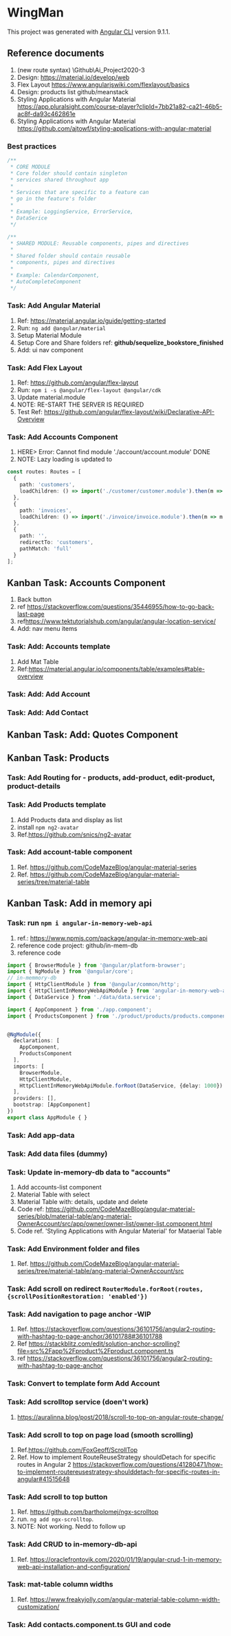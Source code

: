 # WingMan

This project was generated with [Angular CLI](https://github.com/angular/angular-cli) version 9.1.1.

## Reference documents

1. (new route syntax) \Github\Ai_Project2020-3
2. Design: <https://material.io/develop/web>
3. Flex Layout <https://www.angularjswiki.com/flexlayout/basics>
4. Design: products list github/meanstack
5. Styling Applications with Angular Material <https://app.pluralsight.com/course-player?clipId=7bb21a82-ca21-46b5-ac8f-da93c462861e>
6. Styling Applications with Angular Material <https://github.com/ajtowf/styling-applications-with-angular-material>

### Best practices

```Javascript
/**
 * CORE MODULE
 * Core folder should contain singleton
 * services shared throughout app
 *
 * Services that are specific to a feature can
 * go in the feature's folder
 *
 * Example: LoggingService, ErrorService,
 * DataSerice
 */

/**
 * SHARED MODULE: Reusable components, pipes and directives
 *
 * Shared folder should contain reusable
 * components, pipes and directives
 *
 * Example: CalendarComponent,
 * AutoCompleteComponent
 */
```

### Task: Add Angular Material

1. Ref: <https://material.angular.io/guide/getting-started>
2. Run: ```ng add @angular/material```
3. Setup Material Module
4. Setup Core and Share folders ref: **github/sequelize_bookstore_finished**
5. Add: ui nav component

### Task: Add Flex Layout

1. Ref: <https://github.com/angular/flex-layout>
2. Run: ```npm i -s @angular/flex-layout @angular/cdk```
3. Update material.module
4. NOTE: RE-START THE SERVER IS REQUIRED
5. Test Ref: <https://github.com/angular/flex-layout/wiki/Declarative-API-Overview>

### Task: Add Accounts Component

1. HERE> Error: Cannot find module './account/account.module' DONE
2. NOTE: Lazy loading is updated to

```TypeScript
const routes: Routes = [
  {
    path: 'customers',
    loadChildren: () => import('./customer/customer.module').then(m => m.CustomerModule)
  },
  {
    path: 'invoices',
    loadChildren: () => import('./invoice/invoice.module').then(m => m.InvoiceModule)
  },
  {
    path: '',
    redirectTo: 'customers',
    pathMatch: 'full'
  }
];
```

## Kanban Task: Accounts Component

1. Back button
2. ref <https://stackoverflow.com/questions/35446955/how-to-go-back-last-page>
3. ref<https://www.tektutorialshub.com/angular/angular-location-service/>
4. Add: nav menu items

### Task: Add: Accounts template

1. Add Mat Table
2. Ref:<https://material.angular.io/components/table/examples#table-overview>

### Task: Add: Add Account

### Task: Add: Add Contact

## Kanban Task: Add: Quotes Component

## Kanban Task: Products

### Task: Add Routing for - products, add-product, edit-product, product-details

### Task: Add Products template

1. Add Products data and display as list
2. install ```npm ng2-avatar```
3. Ref.<https://github.com/snics/ng2-avatar>

### Task: Add account-table component

1. Ref. <https://github.com/CodeMazeBlog/angular-material-series>
2. Ref. <https://github.com/CodeMazeBlog/angular-material-series/tree/material-table>

## Kanban Task: Add in memory api

### Task: run ```npm i angular-in-memory-web-api```

1. ref.: <https://www.npmjs.com/package/angular-in-memory-web-api>
2. reference code project: github/in-mem-db
3. reference code

```Typescript
import { BrowserModule } from '@angular/platform-browser';
import { NgModule } from '@angular/core';
// in-memmory-db
import { HttpClientModule } from '@angular/common/http';
import { HttpClientInMemoryWebApiModule } from 'angular-in-memory-web-api';
import { DataService } from './data/data.service';

import { AppComponent } from './app.component';
import { ProductsComponent } from './product/products/products.component'; // TODO: change to accounts


@NgModule({
  declarations: [
    AppComponent,
    ProductsComponent
  ],
  imports: [
    BrowserModule,
    HttpClientModule,
    HttpClientInMemoryWebApiModule.forRoot(DataService, {delay: 1000})
  ],
  providers: [],
  bootstrap: [AppComponent]
})
export class AppModule { }
```

### Task: Add app-data

### Task: Add data files (dummy)

### Task: Update  in-memory-db data to "accounts"

1. Add accounts-list component
2. Material Table with select
3. Material Table with: details, update and delete
4. Code ref: <https://github.com/CodeMazeBlog/angular-material-series/blob/material-table/ang-material-OwnerAccount/src/app/owner/owner-list/owner-list.component.html>
5. Code ref. 'Styling Applications with Angular Material' for Mataerial Table

### Task: Add Environment folder and files

1. Ref. <https://github.com/CodeMazeBlog/angular-material-series/tree/material-table/ang-material-OwnerAccount/src>

### Task: Add scroll on redirect ```RouterModule.forRoot(routes, {scrollPositionRestoration: 'enabled'})```

### Task: Add navigation to page anchor -WIP

1. Ref. <https://stackoverflow.com/questions/36101756/angular2-routing-with-hashtag-to-page-anchor/36101788#36101788>
2. Ref <https://stackblitz.com/edit/solution-anchor-scrolling?file=src%2Fapp%2Fproduct%2Fproduct.component.ts>
3. ref <https://stackoverflow.com/questions/36101756/angular2-routing-with-hashtag-to-page-anchor>

### Task: Convert to template form Add Account

### Task: Add scrolltop service (doen't work)

1. <https://auralinna.blog/post/2018/scroll-to-top-on-angular-route-change/>

### Task: Add scroll to top on page load (smooth scrolling)

1. Ref.<https://github.com/FoxGeoff/ScrollTop>
2. Ref. How to implement RouteReuseStrategy shouldDetach for specific routes in Angular 2 <https://stackoverflow.com/questions/41280471/how-to-implement-routereusestrategy-shoulddetach-for-specific-routes-in-angular#41515648>

### Task: Add scroll to top button

1. Ref. <https://github.com/bartholomej/ngx-scrolltop>
2. run. ```ng add ngx-scrolltop```.
3. NOTE: Not working. Nedd to follow up

### Task: Add CRUD to in-memory-db-api

1. Ref. <https://oraclefrontovik.com/2020/01/19/angular-crud-1-in-memory-web-api-installation-and-configuration/>

### Task: mat-table column widths

1. Ref. <https://www.freakyjolly.com/angular-material-table-column-width-customization/>

### Task: Add contacts.component.ts GUI and code

